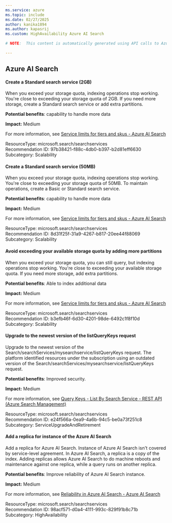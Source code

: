 ```yaml
---
ms.service: azure
ms.topic: include
ms.date: 02/27/2025
author: kanika1894
ms.author: kapasrij
ms.custom: HighAvailability Azure AI Search
  
# NOTE:  This content is automatically generated using API calls to Azure. Any edits made on these files will be overwritten in the next run of the script. 
  
---
```

  
## Azure AI Search  
  
<!--97b38421-f88c-4db0-b397-b2d81eff6630_begin-->

#### Create a Standard search service (2GB)  
  
When you exceed your storage quota, indexing operations stop working. You're close to exceeding your storage quota of 2GB. If you need more storage, create a Standard search service or add extra partitions.  
  
**Potential benefits**: capability to handle more data  

**Impact:** Medium
  
For more information, see [Service limits for tiers and skus - Azure AI Search ](https://aka.ms/azs/search-limits-quotas-capacity)  

ResourceType: microsoft.search/searchservices  
Recommendation ID: 97b38421-f88c-4db0-b397-b2d81eff6630  
Subcategory: Scalability

<!--97b38421-f88c-4db0-b397-b2d81eff6630_end-->

<!--8d31f25f-31a9-4267-b817-20ee44f88069_begin-->

#### Create a Standard search service (50MB)  
  
When you exceed your storage quota, indexing operations stop working. You're close to exceeding your storage quota of 50MB. To maintain operations, create a Basic or Standard search service.  
  
**Potential benefits**: capability to handle more data  

**Impact:** Medium
  
For more information, see [Service limits for tiers and skus - Azure AI Search ](https://aka.ms/azs/search-limits-quotas-capacity)  

ResourceType: microsoft.search/searchservices  
Recommendation ID: 8d31f25f-31a9-4267-b817-20ee44f88069  
Subcategory: Scalability

<!--8d31f25f-31a9-4267-b817-20ee44f88069_end-->

<!--b3efb46f-6d30-4201-98de-6492c1f8f10d_begin-->

#### Avoid exceeding your available storage quota by adding more partitions  
  
When you exceed your storage quota, you can still query, but indexing operations stop working. You're close to exceeding your available storage quota. If you need more storage, add extra partitions.  
  
**Potential benefits**: Able to index additional data  

**Impact:** Medium
  
For more information, see [Service limits for tiers and skus - Azure AI Search ](https://aka.ms/azs/search-limits-quotas-capacity)  

ResourceType: microsoft.search/searchservices  
Recommendation ID: b3efb46f-6d30-4201-98de-6492c1f8f10d  
Subcategory: Scalability

<!--b3efb46f-6d30-4201-98de-6492c1f8f10d_end-->

<!--e24f566a-0ea9-4a6b-94c5-be0a73f251c8_begin-->

#### Upgrade to the newest version of the listQueryKeys request  
  
Upgrade to the newest version of the Search/searchServices/mysearchservice/listQueryKeys request. The platform identified resources under the subscription using an outdated version of the Search/searchServices/mysearchservice/listQueryKeys request.  
  
**Potential benefits**: Improved security.  

**Impact:** Medium
  
For more information, see [Query Keys - List By Search Service - REST API (Azure Search Management)](/rest/api/searchmanagement/query-keys/list-by-search-service)  

ResourceType: microsoft.search/searchservices  
Recommendation ID: e24f566a-0ea9-4a6b-94c5-be0a73f251c8  
Subcategory: ServiceUpgradeAndRetirement

<!--e24f566a-0ea9-4a6b-94c5-be0a73f251c8_end-->


<!--98acf571-d0a4-4111-993c-829f91b8c71b_begin-->

#### Add a replica for instance of the Azure AI Search  
  
Add a replica for Azure AI Search. Instance of Azure AI Search isn't covered by service-level agreement. In Azure AI Search, a replica is a copy of the index. Adding replicas allows Azure AI Search to do machine reboots and maintenance against one replica, while a query runs on another replica.  
  
**Potential benefits**: Improve reliability of Azure AI Search instance.  

**Impact:** Medium
  
For more information, see [Reliability in Azure AI Search - Azure AI Search](https://aka.ms/AISearchHighAvailability)  

ResourceType: microsoft.search/searchservices  
Recommendation ID: 98acf571-d0a4-4111-993c-829f91b8c71b  
Subcategory: HighAvailability

<!--98acf571-d0a4-4111-993c-829f91b8c71b_end-->


<!--articleBody-->
